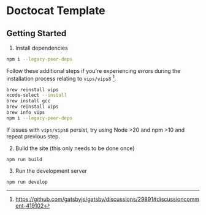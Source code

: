 # Doctocat Template

## Getting Started

1. Install dependencies

```bash
npm i --legacy-peer-deps
```

Follow these additional steps if you're experiencing errors during the installation process relating to `vips/vips8` [^1].

```bash
brew reinstall vips
xcode-select --install
brew install gcc
brew reinstall vips
brew info vips
npm i --legacy-peer-deps
```

If issues with `vips/vips8` persist, try using Node >20 and npm >10 and repeat previous step.

2. Build the site (this only needs to be done once)

`npm run build`

3. Run the development server

`npm run develop`

[^1]: https://github.com/gatsbyjs/gatsby/discussions/29891#discussioncomment-419102
